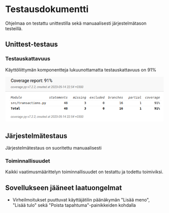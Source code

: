 # Testausdokumentti

Ohjelmaa on testattu unittestilla sekä manuaalisesti järjestelmätason testeillä.

## Unittest-testaus

### Testauskattavuus

Käyttöliittymän komponentteja lukuunottamatta testauskattavuus on 91%

![](./kuvat/testikattavuus.png)

## Järjestelmätestaus

Järjestelmätestaus on suoritettu manuaalisesti

### Toiminnallisuudet

Kaikki vaatimusmäärittelyn toiminnallisuudet on testattu ja todettu toimiviksi.

## Sovellukseen jääneet laatuongelmat

- Virheilmoitukset puuttuvat käyttäjätilin päänäkymän "Lisää meno", "Lisää tulo" sekä "Poista tapahtuma"-painikkeiden kohdalla
